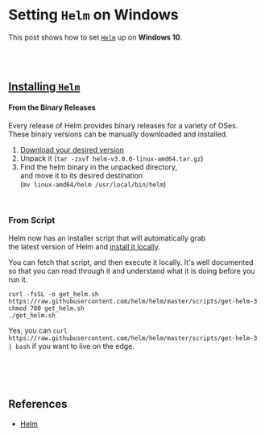 # Setting `Helm` on Windows

This post shows how to set [`Helm`](https://skaffold.dev/) up on **Windows 10**.  

<br/><br/>

## [Installing `Helm`](https://helm.sh/docs/intro/install/)  

#### From the Binary Releases  
Every release of Helm provides binary releases for a variety of OSes.  
These binary versions can be manually downloaded and installed.

1. [Download your desired version](https://github.com/helm/helm/releases)  
2. Unpack it (`tar -zxvf helm-v3.0.0-linux-amd64.tar.gz`)  
3. Find the helm binary in the unpacked directory,  
   and move it to its desired destination  
   (`mv linux-amd64/helm /usr/local/bin/helm`)  

<br/>

### From Script  
Helm now has an installer script that will automatically grab  
the latest version of Helm and [install it locally](https://raw.githubusercontent.com/helm/helm/master/scripts/get-helm-3).  

You can fetch that script, and then execute it locally. It's well documented so that you can read through it and understand what it is doing before you run it.   

```shell
curl -fsSL -o get_helm.sh https://raw.githubusercontent.com/helm/helm/master/scripts/get-helm-3
chmod 700 get_helm.sh
./get_helm.sh
```

Yes, you can `curl https://raw.githubusercontent.com/helm/helm/master/scripts/get-helm-3 | bash` if you want to live on the edge.  

<br/><br/><br/>

## References  
* [Helm](https://helm.sh/)  
